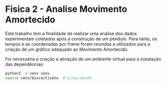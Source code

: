 # Fisica 2 - Analise Movimento Amortecido

Este trabalho tem a finalidade de realizar uma análise dos dados experimentais coletados após a construção de um pêndulo. Para tanto, os tempos e as coordenadas por frame foram reunidas e utilizados para a criação de um gráfico adequado ao Movimento Amortecido.

Foi necessária a criação e ativação de um ambiente virtual para a instalação das dependências:

```bash
python3 -m venv venv
source venv/bin/activate  # Linux/macOS

